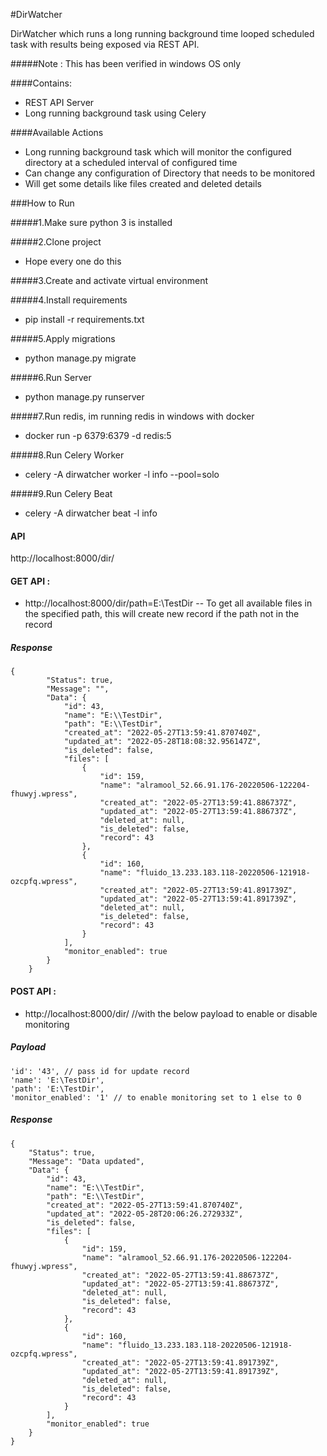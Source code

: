 #DirWatcher

DirWatcher which runs a long running background time looped scheduled task with results being exposed via REST API.

#####Note : This has been verified in windows OS only

####Contains:
* REST API Server
* Long running background task using Celery

####Available Actions
* Long running background task which will monitor the configured directory at a scheduled interval of configured time
* Can change any configuration of Directory that needs to be monitored
* Will get some details like files created and deleted details


###How to Run

#####1.Make sure python 3 is installed

#####2.Clone project
* Hope every one do this

#####3.Create and activate virtual environment

#####4.Install requirements
* pip install -r requirements.txt

#####5.Apply migrations
* python manage.py migrate

#####6.Run Server
* python manage.py runserver

#####7.Run redis, im running redis in windows with docker 
* docker run -p 6379:6379 -d redis:5

#####8.Run Celery Worker 
* celery -A dirwatcher worker -l info --pool=solo

#####9.Run Celery Beat 
* celery -A dirwatcher beat -l info 

#### API

http://localhost:8000/dir/

#### GET API : 
* http://localhost:8000/dir/path=E:\TestDir -- To get all available files in the specified path, this will create new record if the path not in the record
##### Response     
```
{
        "Status": true,
        "Message": "",
        "Data": {
            "id": 43,
            "name": "E:\\TestDir",
            "path": "E:\\TestDir",
            "created_at": "2022-05-27T13:59:41.870740Z",
            "updated_at": "2022-05-28T18:08:32.956147Z",
            "is_deleted": false,
            "files": [
                {
                    "id": 159,
                    "name": "alramool_52.66.91.176-20220506-122204-fhuwyj.wpress",
                    "created_at": "2022-05-27T13:59:41.886737Z",
                    "updated_at": "2022-05-27T13:59:41.886737Z",
                    "deleted_at": null,
                    "is_deleted": false,
                    "record": 43
                },
                {
                    "id": 160,
                    "name": "fluido_13.233.183.118-20220506-121918-ozcpfq.wpress",
                    "created_at": "2022-05-27T13:59:41.891739Z",
                    "updated_at": "2022-05-27T13:59:41.891739Z",
                    "deleted_at": null,
                    "is_deleted": false,
                    "record": 43
                }
            ],
            "monitor_enabled": true
        }
    }
```
#### POST API :
*  http://localhost:8000/dir/ //with the below payload to enable or disable monitoring
##### Payload
    'id': '43', // pass id for update record
    'name': 'E:\TestDir',
    'path': 'E:\TestDir',
    'monitor_enabled': '1' // to enable monitoring set to 1 else to 0

##### Response 
```
{
    "Status": true,
    "Message": "Data updated",
    "Data": {
        "id": 43,
        "name": "E:\\TestDir",
        "path": "E:\\TestDir",
        "created_at": "2022-05-27T13:59:41.870740Z",
        "updated_at": "2022-05-28T20:06:26.272933Z",
        "is_deleted": false,
        "files": [
            {
                "id": 159,
                "name": "alramool_52.66.91.176-20220506-122204-fhuwyj.wpress",
                "created_at": "2022-05-27T13:59:41.886737Z",
                "updated_at": "2022-05-27T13:59:41.886737Z",
                "deleted_at": null,
                "is_deleted": false,
                "record": 43
            },
            {
                "id": 160,
                "name": "fluido_13.233.183.118-20220506-121918-ozcpfq.wpress",
                "created_at": "2022-05-27T13:59:41.891739Z",
                "updated_at": "2022-05-27T13:59:41.891739Z",
                "deleted_at": null,
                "is_deleted": false,
                "record": 43
            }
        ],
        "monitor_enabled": true
    }
}
```

